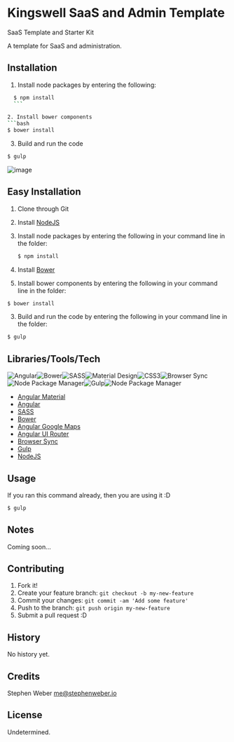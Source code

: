 # Kingswell SaaS and Admin Template
SaaS Template and Starter Kit

A template for SaaS and administration.

## Installation

1. Install node packages by entering the following:
  ```bash
    $ npm install
    ```
   
2. Install bower components
  ```bash
  $ bower install
  ```
   
3. Build and run the code
  ```bash
  $ gulp
  ```
![image](http://stephenweber.io/yelp-redesign/docs/gulp.gif)

## Easy Installation

1. Clone through Git

2. Install [NodeJS](https://nodejs.org/download/)

3. Install node packages by entering the following in your command line in the folder:
   ```bash
   $ npm install
   ```
   
4. Install [Bower](http://bower.io/#install-bower)
   
5. Install bower components by entering the following in your command line in the folder:
  ```bash
  $ bower install
  ```

3. Build and run the code by entering the following in your command line in the folder: 
  ```bash
  $ gulp
  ```

## Libraries/Tools/Tech
![Angular](http://stephenweber.io/yelp-redesign/docs/angular.png)![Bower](http://stephenweber.io/yelp-redesign/docs/bower.png)![SASS](http://stephenweber.io/yelp-redesign/docs/sass.png)![Material Design](http://stephenweber.io/yelp-redesign/docs/material_design.png)![CSS3](http://stephenweber.io/yelp-redesign/docs/css3.png)![Browser Sync](http://stephenweber.io/yelp-redesign/docs/browser_sync.png)![Node Package Manager](http://stephenweber.io/yelp-redesign/docs/npm.png)![Gulp](http://stephenweber.io/yelp-redesign/docs/gulp.png)![Node Package Manager](http://stephenweber.io/yelp-redesign/docs/npm.png)

* [Angular Material](https://material.angularjs.org)
* [Angular](https://angularjs.org)
* [SASS](http://sass-lang.com)
* [Bower](http://bower.io)
* [Angular Google Maps](http://angular-ui.github.io/angular-google-maps)
* [Angular UI Router](http://angular-ui.github.io/ui-router/site)
* [Browser Sync](http://www.browsersync.io)
* [Gulp](http://gulpjs.com)
* [NodeJS](https://nodejs.org)


## Usage

If you ran this command already, then you are using it :D

```bash
$ gulp
```

## Notes

Coming soon...

## Contributing

1. Fork it!
2. Create your feature branch: `git checkout -b my-new-feature`
3. Commit your changes: `git commit -am 'Add some feature'`
4. Push to the branch: `git push origin my-new-feature`
5. Submit a pull request :D

## History

No history yet.

## Credits

Stephen Weber <me@stephenweber.io>

## License

Undetermined.